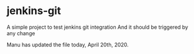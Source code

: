 # jenkins-git

A simple project to test jenkins git integration
And it should be triggered by any change

Manu has updated the file today, April 20th, 2020.
